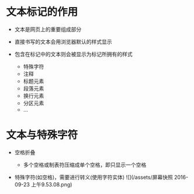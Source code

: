 # 文本标记的作用

 - 文本是网页上的重要组成部分
 - 直接书写的文本会用浏览器默认的样式显示
 - 包含在标记中的文本则会被显示为标记所拥有的样式

   - 特殊字符
   - 注释
   - 标题元素
   - 段落元素
   - 换行元素
   - 分区元素
   - ...

# 文本与特殊字符

 - 空格折叠

    - 多个空格或制表符压缩成单个空格，即只显示一个空格

 - 特殊字符(如空格)，需要进行转义(使用字符实体)
![](/assets/屏幕快照 2016-09-23 上午9.53.08.png)